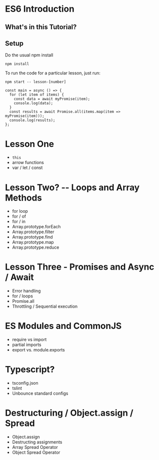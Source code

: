 # ES6 Introduction

## What's in this Tutorial?

## Setup

Do the usual npm install 

```
npm install
```

To run the code for a particular lesson, just run:

```
npm start -- lesson-[number]
```

```
const main = async () => {
  for (let item of items) {
    const data = await myPromise(item);
    console.log(data);
  }
  const results = await Promise.all(items.map(item => myPromise(item)));
  console.log(results);
};
```

# Lesson One
* `this` 
* arrow functions
* var / let / const

# Lesson Two? -- Loops and Array Methods
* for loop
* for / of
* for / in
* Array.prototype.forEach
* Array.prototype.filter
* Array.prototype.find
* Array.prototype.map
* Array.prototype.reduce

# Lesson Three - Promises and Async / Await
* Error handling
* for / loops
* Promise.all
* Throttling / Sequential execution

# ES Modules and CommonJS
* require vs import
* partial imports
* export vs. module.exports

# Typescript? 
* tsconfig.json
* tslint
* Unbounce standard configs

# Destructuring / Object.assign / Spread 
* Object.assign
* Destructing assignments 
* Array Spread Operator
* Object Spread Operator
